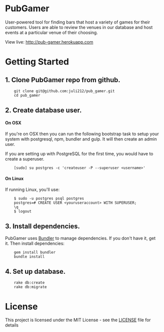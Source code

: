 # PubGamer

User-powered tool for finding bars that host a variety of games for their customers. Users are able to review the venues in our database and host events at a particular venue of their choosing.

View live: http://pub-gamer.herokuapp.com

# Getting Started

## 1. Clone PubGamer repo from github.

        git clone git@github.com:juli212/pub_gamer.git
        cd pub_gamer
        
## 2. Create database user.

#### On OSX
If you're on OSX then you can run the following bootstrap task to setup your system with postgresql, npm, bundler and gulp. It will then create an admin user.

If you are setting up with PostgreSQL for the first time, you would have to create a superuser.

        [sudo] su postgres -c 'createuser -P --superuser <username>'

#### On Linux
If running Linux, you'll use:

        $ sudo -u postgres psql postgres
        postgres=# CREATE USER <youruseraccount> WITH SUPERUSER;
        \q
        $ logout

## 3. Install dependencies.
PubGamer uses [Bundler](http://gembundler.com/) to manage dependencies. If you don't have it, get it. Then install dependencies:
        
        gem install bundler
        bundle install

## 4. Set up database.

        rake db:create
        rake db:migrate

# License

This project is licensed under the MIT License - see the [LICENSE](LICENSE) file for details
